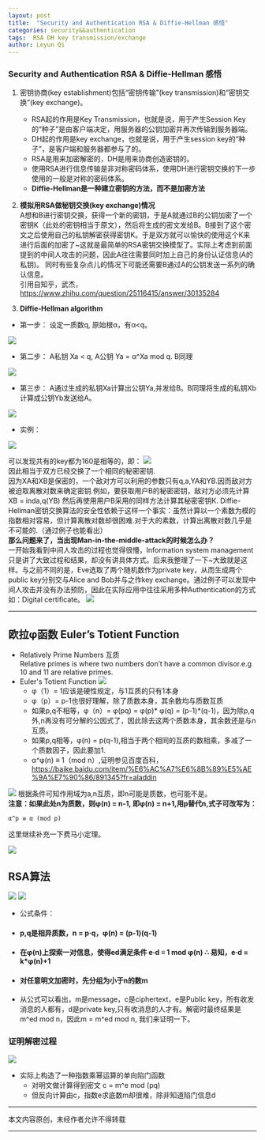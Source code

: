 ```yaml
---
layout: post
title:  "Security and Authentication RSA & Diffie‐Hellman 感悟"
categories: security&&authentication 
tags:  RSA DH key transmission/exchange
author: Leyun Qi
---
```


###  Security and Authentication RSA & Diffie‐Hellman 感悟 

1. 密钥协商(key establishment)包括“密钥传输”(key transmission)和“密钥交换”(key exchange)。  
	
	* RSA起的作用是Key Transmission，也就是说，用于产生Session Key的“种子”是由客户端决定，用服务器的公钥加密并再次传输到服务器端。  
	* DH起的作用是key exchange，也就是说，用于产生session key的“种子”，是客户端和服务器都参与了的。  
	* RSA是用来加密解密的，DH是用来协商创造密钥的。  
	* 使用RSA进行信息传输是非对称密码体系，使用DH进行密钥交换的下一步使用的一般是对称的密码体系。  
	* **Diffie-Hellman是一种建立密钥的方法，而不是加密方法**
	
2. **模拟用RSA做秘钥交换(key exchange)情况**  
A想和B进行密钥交换，获得一个新的密钥，于是A就通过B的公钥加密了一个密钥K（此处的密钥相当于原文），然后将生成的密文发给B。B接到了这个密文之后使用自己的私钥解密获得密钥K。于是双方就可以愉快的使用这个K来进行后面的加密了~这就是最简单的RSA密钥交换模型了。实际上考虑到前面提到的中间人攻击的问题，因此A往往需要同时加上自己的身份认证信息(A的私钥)。 同时有些复杂点儿的情况下可能还需要B通过A的公钥发送一系列的确认信息。  
引用自知乎，武杰，https://www.zhihu.com/question/25116415/answer/30135284  

3. **Diffie‐Hellman algorithm**  

* 第一步：  设定一质数q, 原始根α，有α<q。  

![](http://oyoz58yqn.bkt.clouddn.com/image/jpg/WX20171031-201031@2x.png)

* 第二步：  A私钥 Xa < q, A公钥 Ya = α^Xa mod q. B同理
	
![](http://oyoz58yqn.bkt.clouddn.com/image/jpg/WX20171031-201116@2x.png)

* 第三步：	 A通过生成的私钥Xa计算出公钥Ya,并发给B。B同理将生成的私钥Xb计算成公钥Yb发送给A。

![](http://oyoz58yqn.bkt.clouddn.com/WX20171031-224702@2x.png)

* 实例：  

![](http://oyoz58yqn.bkt.clouddn.com/WX20171031-224755@2x.png)
  
 可以发现共有的key都为160是相等的，即：
 ![](http://oyoz58yqn.bkt.clouddn.com/WX20171031-232723@2x.png)  
 因此相当于双方已经交换了一个相同的秘密密钥.  
 因为XA和XB是保密的，一个敌对方可以利用的参数只有q,a,YA和YB.因而敌对方被迫取离散对数来确定密钥.例如，要获取用户B的秘密密钥，敌对方必须先计算 XB = inda,q(YB) 然后再使用用户B采用的同样方法计算其秘密密钥K. Diffie-Hellman密钥交换算法的安全性依赖于这样一个事实：虽然计算以一个素数为模的指数相对容易，但计算离散对数却很困难.对于大的素数，计算出离散对数几乎是不可能的.（通过例子也能看出）     
 **那么问题来了，当出现Man-in-the-middle-attack的时候怎么办？**  
 一开始我看到中间人攻击的过程也觉得很懵，Information system management只是讲了大致过程和结果，却没有讲具体方式。后来我整理了一下~大致就是这样。与之前不同的是，Eve选取了两个随机数作为private key，从而生成两个public key分别交与Alice and Bob并与之作key exchange。通过例子可以发现中间人攻击并没有办法预防，因此在实际应用中往往采用多种Authentication的方式如：Digital certificate。
 ![](http://oyoz58yqn.bkt.clouddn.com/WX20171101-164853@2x.png)
 ****
 
##  欧拉φ函数 Euler’s Totient Function
* Relatively Prime Numbers  互质  
Relative primes is where two numbers don’t have a common divisor.e.g 10 and 11 are relative primes.
* Euler's Totient Function
![](http://oyoz58yqn.bkt.clouddn.com/WX20171101-211232@2x.png)
	* φ（1）= 1应该是硬性规定，与1互质的只有1本身  
	* φ（p）= p-1也很好理解，除了质数本身，其余数均与质数互质
	* 如果p,q不相等，φ（n）= φ(pq) = φ(p)* φ(q) = (p-1)*(q-1)，因为除p,q外,n再没有可分解的公因式了，因此除去这两个质数本身，其余数还是与n互质。
	* 如果p,q相等，φ(n) = p(q-1),相当于两个相同的互质的数相乘，多减了一个质数因子，因此要加1.
	* α^φ(n) ≡ 1（mod n）,证明参见百度百科，https://baike.baidu.com/item/%E6%AC%A7%E6%8B%89%E5%AE%9A%E7%90%86/891345?fr=aladdin

![](http://oyoz58yqn.bkt.clouddn.com/WX20171101-214254@2x.png)
根据条件可知作用域为a,n互质，即n可能是质数，也可能不是。	
**注意：如果此处n为质数，则φ(n) = n-1, 即φ(n) = n+1,用p替代n,式子可改写为：**   

	α^p ≡ α (mod p)
	
这里继续补充一下费马小定理。

![](http://oyoz58yqn.bkt.clouddn.com/WX20171102-113940@2x.png)
								

## RSA算法
![](http://oyoz58yqn.bkt.clouddn.com/WX20171101-220032@2x.png)
![](http://oyoz58yqn.bkt.clouddn.com/WX20171102-141145@2x.png)

* 公式条件：

* #### p,q是相异质数，n = p·q，φ(n) = (p-1)(q-1)
* #### 在φ(n)上探索一对信息，使得ed满足条件 e·d ≡ 1 mod φ(n) ∴ 易知，e·d = k*φ(n)+1
* #### 对任意明文加密时，先分组为小于n的数m
* 从公式可以看出，m是message，c是ciphertext，e是Public key，所有收发消息的人都有，d是private key,只有收消息的人才有。解密时最终结果是m^ed mod n，因此m = m^ed mod n, 我们来证明一下。

### 证明解密过程
![](http://oyoz58yqn.bkt.clouddn.com/WX20171102-140346@2x.png)

* 实际上构造了一种指数乘幂运算的单向陷门函数
	* 对明文做计算得到密文 c = m^e mod (pq)
	* 但反向计算由c，指数e求底数m却很难，除非知道陷门信息d

****

本文内容原创，未经作者允许不得转载  

****